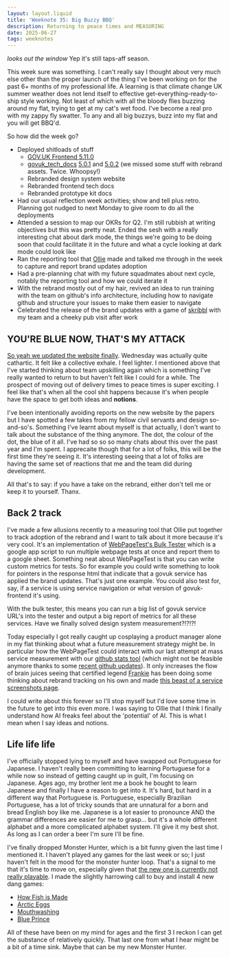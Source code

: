 ```yaml
---
layout: layout.liquid
title: 'Weeknote 35: Big Buzzy BBQ'
description: Returning to peace times and MEASURING
date: 2025-06-27
tags: weeknotes
---
```


*looks out the window* Yep it's still taps-aff season.

This week sure was something. I can't really say I thought about very much else other than the proper launch of the thing I've been working on for the past 6+ months of my professional life. A learning is that climate change UK summer weather does not lend itself to effective get-everything-ready-to-ship style working. Not least of which with all the bloody flies buzzing around my flat, trying to get at my cat's wet food. I've become a real pro with my zappy fly swatter. To any and all big buzzys, buzz into my flat and you will get BBQ'd.

So how did the week go?

- Deployed shitloads of stuff
    - [GOV.UK Frontend 5.11.0](https://github.com/alphagov/govuk-frontend/releases/tag/v5.11.0)
    - [govuk_tech_docs](https://github.com/alphagov/tech-docs-gem) [5.0.1](https://github.com/alphagov/tech-docs-gem/releases/tag/v5.0.1) and [5.0.2](https://github.com/alphagov/tech-docs-gem/releases/tag/v5.0.2) (we missed some stuff with rebrand assets. Twice. Whoopsy!)
    - Rebranded design system website
    - Rebranded frontend tech docs
    - Rebranded prototype kit docs
- Had our usual reflection week activities; show and tell plus retro. Planning got nudged to next Monday to give room to do all the deployments
- Attended a session to map our OKRs for Q2. I'm still rubbish at writing objectives but this was pretty neat. Ended the sesh with a really interesting chat about dark mode, the things we're going to be doing soon that could facilitate it in the future and what a cycle looking at dark mode could look like
- Ran the reporting tool that [Ollie](https://obyford.com/) made and talked me through in the week to capture and report brand updates adoption
- Had a pre-planning chat with my future squadmates about next cycle, notably the reporting tool and how we could iterate it
- With the rebrand mostly out of my hair, revived an idea to run training with the team on github's info architecture, including how to navigate github and structure your issues to make them easier to navigate
- Celebrated the release of the brand updates with a game of [skribbl](https://skribbl.io/) with my team and a cheeky pub visit after work

## YOU'RE BLUE NOW, THAT'S MY ATTACK

[So yeah we updated the website finally](https://www.gov.uk/guidance/changes-to-govuk). Wednesday was actually quite cathartic. It felt like a collective exhale. I feel lighter. I mentioned above that I've started thinking about team upskilling again which is something I've really wanted to return to but haven't felt like I could for a while. The prospect of moving out of delivery times to peace times is super exciting. I feel like that's when all the cool shit happens because it's when people have the space to get both ideas and **notions**.

I've been intentionally avoiding reports on the new website by the papers but I have spotted a few takes from my fellow civil servants and design so-and-so's. Something I've learnt about myself is that actually, I don't want to talk about the substance of the thing anymore. The dot, the colour of the dot, the blue of it all. I've had so so so many chats about this over the past year and I'm spent. I apprecaite though that for a lot of folks, this will be the first time they're seeing it. It's interesting seeing that a lot of folks are having the same set of reactions that me and the team did during development.

All that's to say: if you have a take on the rebrand, either don't tell me or keep it to yourself. Thanx.

## Back 2 track

I've made a few allusions recently to a measuring tool that Ollie put together to track adoption of the rebrand and I want to talk about it more because it's very cool. It's an implementation of [WebPageTest's Bulk Tester](https://github.com/catchpoint/webpagetest.bulk-tester/) which is a google app script to run multiple webpage tests at once and report them to a google sheet. Something neat about WebPageTest is that you can write custom metrics for tests. So for example you could write something to look for pointers in the response html that indicate that a govuk service has applied the brand updates. That's just one example. You could also test for, say, if a service is using service navigation or what version of govuk-frontend it's using.

With the bulk tester, this means you can run a big list of govuk service URL's into the tester and output a big report of metrics for all these services. Have we finally solved design system measurement?!?!?!

Today especially I got really caught up cosplaying a product manager alone in my flat thinking about what a future measurement strategy might be. In particular how the WebPageTest could interact with our last attempt at mass service measurement with our [github stats tool](https://github.com/alphagov/design-system-github-stats) (which might not be feasible anymore thanks to some [recent github updates](https://github.blog/changelog/2025-06-17-dependency-graph-now-defaults-to-off/)). It only increases the flow of brain juices seeing that certified legend [Frankie](https://www.frankieroberto.com/) has been doing some thinking about rebrand tracking on his own and made [this beast of a service screenshots page](https://govuk-digital-services.herokuapp.com/screenshots).

I could write about this forever so I'll stop myself but I'd love some time in the future to get into this even more. I was saying to Ollie that I think I finally understand how AI freaks feel about the 'potential' of AI. This is what I mean when I say ideas and notions.

## Life life life

I've officially stopped lying to myself and have swapped out Portuguese for Japanese. I haven't really been committing to learning Portuguese for a while now so instead of getting caught up in guilt, I'm focusing on Japanese. Ages ago, my brother lent me a book he bought to learn Japanese and finally I have a reason to get into it. It's hard, but hard in a different way that Portuguese is. Portuguese, especially Brazilian Portuguese, has a lot of tricky sounds that are unnatural for a born and bread English boy like me. Japanese is a lot easier to pronounce AND the grammar differences are easier for me to grasp... but it's a whole different alphabet and a more complicated alphabet system. I'll give it my best shot. As long as I can order a beer I'm sure I'll be fine.

I've finally dropped Monster Hunter, which is a bit funny given the last time I mentioned it. I haven't played any games for the last week or so; I just haven't felt in the mood for the monster hunter loop. That's a signal to me that it's time to move on, especially given that [the new one is currently not really playable](https://www.gamesradar.com/games/monster-hunter/monster-hunter-wilds-is-getting-more-pc-improvements-but-they-dont-seem-to-address-the-cpu-issues-tanking-the-games-performance/). I made the slightly harrowing call to buy and install 4 new dang games:

- [How Fish is Made](https://store.steampowered.com/app/1854430/How_Fish_Is_Made/)
- [Arctic Eggs](https://store.steampowered.com/app/2763670/Arctic_Eggs/)
- [Mouthwashing](https://store.steampowered.com/app/2475490/Mouthwashing/)
- [Blue Prince](https://www.blueprincegame.com/)

All of these have been on my mind for ages and the first 3 I reckon I can get the substance of relatively quickly. That last one from what I hear might be a bit of a time sink. Maybe that can be my new Monster Hunter.